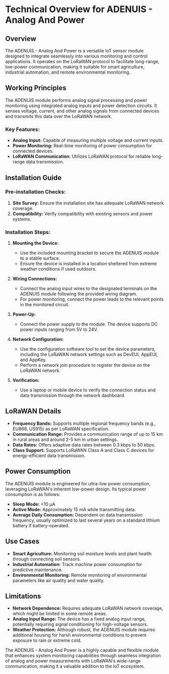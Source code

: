 # Technical Overview for ADENUIS - Analog And Power

## Overview

The ADENUIS - Analog And Power is a versatile IoT sensor module designed to integrate seamlessly into various monitoring and control applications. It operates on the LoRaWAN protocol to facilitate long-range, low-power communication, making it suitable for smart agriculture, industrial automation, and remote environmental monitoring.

## Working Principles

The ADENUIS module performs analog signal processing and power monitoring using integrated analog inputs and power detection circuits. It senses voltage, current, and other analog signals from connected devices and transmits this data over the LoRaWAN network.

### Key Features:
- **Analog Input:** Capable of measuring multiple voltage and current inputs.
- **Power Monitoring:** Real-time monitoring of power consumption for connected devices.
- **LoRaWAN Communication:** Utilizes LoRaWAN protocol for reliable long-range data transmission.

## Installation Guide

### Pre-installation Checks:
1. **Site Survey:** Ensure the installation site has adequate LoRaWAN network coverage.
2. **Compatibility:** Verify compatibility with existing sensors and power systems.

### Installation Steps:
1. **Mounting the Device:**
   - Use the included mounting bracket to secure the ADENUIS module to a stable surface.
   - Ensure the device is installed in a location sheltered from extreme weather conditions if used outdoors.

2. **Wiring Connections:**
   - Connect the analog input wires to the designated terminals on the ADENUIS module following the provided wiring diagram.
   - For power monitoring, connect the power leads to the relevant points in the monitored circuit.

3. **Power-Up:**
   - Connect the power supply to the module. The device supports DC power inputs ranging from 5V to 24V.

4. **Network Configuration:**
   - Use the configuration software tool to set the device parameters, including the LoRaWAN network settings such as DevEUI, AppEUI, and AppKey.
   - Perform a network join procedure to register the device on the LoRaWAN network.

5. **Verification:**
   - Use a laptop or mobile device to verify the connection status and data transmission through the network dashboard.

## LoRaWAN Details

- **Frequency Bands:** Supports multiple regional frequency bands (e.g., EU868, US915) as per LoRaWAN specification.
- **Communication Range:** Provides a communication range of up to 15 km in rural areas and around 2-5 km in urban settings.
- **Data Rates:** Offers adaptive data rates between 0.3 kbps to 50 kbps.
- **Class Support:** Supports LoRaWAN Class A and Class C devices for energy-efficient data transmission.

## Power Consumption

The ADENUIS module is engineered for ultra-low power consumption, leveraging LoRaWAN's inherent low-power design. Its typical power consumption is as follows:

- **Sleep Mode:** <10 μA
- **Active Mode:** Approximately 15 mA while transmitting data.
- **Average Daily Consumption:** Dependent on data transmission frequency, usually optimized to last several years on a standard lithium battery if battery-operated.

## Use Cases

- **Smart Agriculture:** Monitoring soil moisture levels and plant health through connecting soil sensors.
- **Industrial Automation:** Track machine power consumption for predictive maintenance.
- **Environmental Monitoring:** Remote monitoring of environmental parameters like air quality and water quality.

## Limitations

- **Network Dependence:** Requires adequate LoRaWAN network coverage, which might be limited in some remote areas.
- **Analog Input Range:** The device has a fixed analog input range, potentially requiring signal conditioning for high-voltage sensors.
- **Weather Protection:** Although robust, the ADENUIS module requires additional housing for harsh environmental conditions to prevent exposure to rain or extreme cold.

The ADENUIS - Analog And Power is a highly capable and flexible module that enhances system monitoring capabilities through seamless integration of analog and power measurements with LoRaWAN's wide-range communication, making it a valuable addition to the IoT ecosystem.